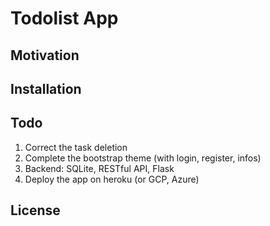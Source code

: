 
# Todolist App

## Motivation



## Installation

## Todo
1. Correct the task deletion
2. Complete the bootstrap theme (with login, register, infos)
3. Backend: SQLite, RESTful API, Flask 
3. Deploy the app on heroku (or GCP, Azure)

## License
